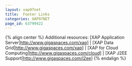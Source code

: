 ```yaml
---
layout: xap97net
title:  Footer Links
categories: XAP97NET
page_id: 63799422
---
```


{% align center %}
Additional resources: [XAP Application Server|http://www.gigaspaces.com/xap] | [XAP Data Grid|http://www.gigaspaces.com/xap] | [XAP for Cloud Computing|http://www.gigaspaces.com/cloud] | [XAP J2EE Support|http://www.gigaspaces.com/j2ee]
{% endalign %}